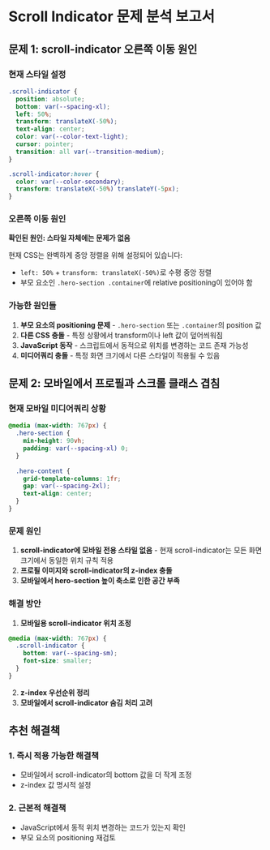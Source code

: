 # Scroll Indicator 문제 분석 보고서

## 문제 1: scroll-indicator 오른쪽 이동 원인

### 현재 스타일 설정
```css
.scroll-indicator {
  position: absolute;
  bottom: var(--spacing-xl);
  left: 50%;
  transform: translateX(-50%);
  text-align: center;
  color: var(--color-text-light);
  cursor: pointer;
  transition: all var(--transition-medium);
}

.scroll-indicator:hover {
  color: var(--color-secondary);
  transform: translateX(-50%) translateY(-5px);
}
```

### 오른쪽 이동 원인
**확인된 원인: 스타일 자체에는 문제가 없음**

현재 CSS는 완벽하게 중앙 정렬을 위해 설정되어 있습니다:
- `left: 50%` + `transform: translateX(-50%)`로 수평 중앙 정렬
- 부모 요소인 `.hero-section .container`에 relative positioning이 있어야 함

### 가능한 원인들
1. **부모 요소의 positioning 문제** - `.hero-section` 또는 `.container`의 position 값
2. **다른 CSS 충돌** - 특정 상황에서 transform이나 left 값이 덮어씌워짐
3. **JavaScript 동작** - 스크립트에서 동적으로 위치를 변경하는 코드 존재 가능성
4. **미디어쿼리 충돌** - 특정 화면 크기에서 다른 스타일이 적용될 수 있음

## 문제 2: 모바일에서 프로필과 스크롤 클래스 겹침

### 현재 모바일 미디어쿼리 상황
```css
@media (max-width: 767px) {
  .hero-section {
    min-height: 90vh;
    padding: var(--spacing-xl) 0;
  }
  
  .hero-content {
    grid-template-columns: 1fr;
    gap: var(--spacing-2xl);
    text-align: center;
  }
}
```

### 문제 원인
1. **scroll-indicator에 모바일 전용 스타일 없음** - 현재 scroll-indicator는 모든 화면 크기에서 동일한 위치 규칙 적용
2. **프로필 이미지와 scroll-indicator의 z-index 충돌**
3. **모바일에서 hero-section 높이 축소로 인한 공간 부족**

### 해결 방안
1. **모바일용 scroll-indicator 위치 조정**
```css
@media (max-width: 767px) {
  .scroll-indicator {
    bottom: var(--spacing-sm);
    font-size: smaller;
  }
}
```

2. **z-index 우선순위 정리**
3. **모바일에서 scroll-indicator 숨김 처리 고려**

## 추천 해결책

### 1. 즉시 적용 가능한 해결책
- 모바일에서 scroll-indicator의 bottom 값을 더 작게 조정
- z-index 값 명시적 설정

### 2. 근본적 해결책  
- JavaScript에서 동적 위치 변경하는 코드가 있는지 확인
- 부모 요소의 positioning 재검토